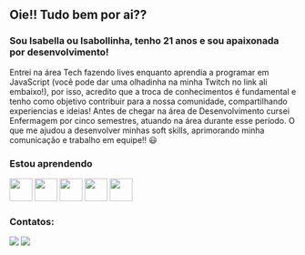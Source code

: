 ## Oie!! Tudo bem por ai??
### Sou Isabella ou Isabollinha, tenho 21 anos e sou apaixonada por desenvolvimento!

Entrei na área Tech fazendo lives enquanto aprendia a programar em JavaScript (você pode dar uma olhadinha na minha Twitch no link ali embaixo!), por isso, acredito que a troca de conhecimentos é fundamental e tenho como objetivo contribuir para a nossa comunidade, compartilhando experiencias e ideias!
Antes de chegar na área de Desenvolvimento cursei Enfermagem por cinco semestres, atuando na área durante esse período. O que me ajudou a desenvolver minhas soft skills, aprimorando minha comunicação e trabalho em equipe!! :smiley:

### Estou aprendendo

<img src="https://cdn.jsdelivr.net/gh/devicons/devicon/icons/java/java-original-wordmark.svg" width="40" height="40"/> <img src="https://cdn.jsdelivr.net/gh/devicons/devicon/icons/javascript/javascript-original.svg" width="40" height="40"/> <img src="https://cdn.jsdelivr.net/gh/devicons/devicon/icons/css3/css3-original.svg" width="40" height="40"/> <img src="https://cdn.jsdelivr.net/gh/devicons/devicon/icons/html5/html5-original.svg" width="40" height="40"/> <img src="https://cdn.jsdelivr.net/gh/devicons/devicon/icons/c/c-original.svg" width="40" height="40"/>

### Contatos:

<div>
<a href="https://www.twitch.tv/tortadegoiaba" target="_blank"><img src="https://img.shields.io/badge/Twitch-9146FF?style=for-the-badge&logo=twitch&logoColor=white" target="_blank"></a>
<a href="https://www.linkedin.com/in/isabella-reis-b44795215" target="_blank"><img src="https://img.shields.io/badge/-LinkedIn-%230077B5?style=for-the-badge&logo=linkedin&logoColor=white" target="_blank"></a>   
</div>

<!--
**isabella-reis/isabella-reis** is a ✨ _special_ ✨ repository because its `README.md` (this file) appears on your GitHub profile.

Here are some ideas to get you started:

- 🔭 I’m currently working on ...
- 🌱 I’m currently learning ...
- 👯 I’m looking to collaborate on ...
- 🤔 I’m looking for help with ...
- 💬 Ask me about ...
- 📫 How to reach me: ...
- 😄 Pronouns: ...
- ⚡ Fun fact: ...
-->
